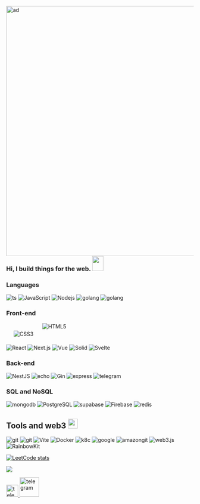 <img alt="ad"  align="right" 
style="width: 670px;"     src="https://camo.githubusercontent.com/63371d36886ee658f5a97401f393e1ab1684b2fd3de674b8f5efc7d410b2a3d0/68747470733a2f2f6d656469612e67697068792e636f6d2f6d656469612f57556c706c634d704f43456d5447427442572f67697068792e676966" />
### Hi, I build things for the web. <img src="https://user-images.githubusercontent.com/72881348/206250286-b8ee1649-935a-44ca-a699-eb29aea1b0e8.gif" width="30" height="40"/>

### Languages 



<p>
<img align="top" alt="ts" style="max-width: 100%" src="https://img.shields.io/badge/-Ts-0A2516?style=flat&amp;logo=TypeScript"/>
<img align="top" alt="JavaScript" style="max-width: 100%" src="https://img.shields.io/badge/-Js-0A2516?style=flat&amp;logo=JavaScript"/>
<img align="top" alt="Nodejs" style="max-width: 100%" src="https://img.shields.io/badge/-Nodejs-0A2516?style=flat&amp;logo=Node.js"/>
<img align="top" alt="golang" style="max-width: 100%" src="https://img.shields.io/badge/-Go-0A2516?style=flat&amp;logo=Go"/>
<img align="top" alt="golang" style="max-width: 100%" src="https://img.shields.io/badge/-Rust-0A2516?style=flat&amp;logo=Rust"/>
</p>
 
### Front-end 

<p align="left">
 <img align="top" alt="CSS3" style="margin: 20px;" src="https://img.shields.io/badge/-CSS3-0A2516?style=flat&amp;logo=css3"/>
 <img align="top" alt="HTML5"  src="https://img.shields.io/badge/-HTML5-0A2516?style=flat&amp;logo=HTML5"/>
 
 <br/>
 
 <img align="top" alt="React"  src="https://img.shields.io/badge/-React-0A2516?style=flat&amp;logo=React"/>
 <img align="top" alt="Next.js" src="https://img.shields.io/badge/-Next.js-0A2516?style=flat&amp;logo=Next.js"/>
 <img align="top" alt="Vue"  src="https://img.shields.io/badge/-Vue.js-0A2516?style=flat&amp;logo=Vue.js"/>
 <img align="top" alt="Solid" style="max-width: 100%" src="https://img.shields.io/badge/-Solid-0A2516?style=flat&amp;logo=Solid"/>
 <img align="top" alt="Svelte" style="max-width: 100%" src="https://img.shields.io/badge/-Svelte-0A2516?style=flat&amp;logo=Svelte"/>
 
</p>



###  Back-end

<p align="left">
 <img align="top" alt="NestJS" style="max-width: 100%" src="https://img.shields.io/badge/-NestJS-E0234E?style=flat&logo=NestJS"/>
 <img align="top" alt="echo" style="max-width: 100%" src="https://img.shields.io/badge/-Echo-0A2516?style=flat&amp;logo=go"/>
 <img align="top" alt="Gin" style="max-width: 100%" src="https://img.shields.io/badge/-Gin-0A2516?style=flat&amp;logo=go"/>
 <img align="top" alt="express" style="max-width: 100%" src="https://img.shields.io/badge/-express.js-%23197CB1E?style=flat&logo=node.js"/>
 <img align="top" alt="telegram" style="max-width: 100%" src="https://img.shields.io/badge/-Telegram.bot-26A5E4?style=flat&logo=telegram"/>
 
</p>

### SQL and NoSQL

<p align="left">
  <img align="mongodb" alt="mongodb" style="max-width: 100%" src="https://img.shields.io/badge/-Mongodb-080A0D?style=flat&logo=mongodb"/>
  <img align="PostgreSQL" alt="PostgreSQL" style="max-width: 100%" src="https://img.shields.io/badge/-PostgreSQL-080A0D?style=flat&logo=PostgreSQL"/>
  <img align="supabase" alt="supabase" style="max-width: 100%" src="https://img.shields.io/badge/-supabase-080A0D?style=flat&logo=supabase"/>
  <img align="Firebase" alt="Firebase" style="max-width: 100%" src="https://img.shields.io/badge/-Firebase-080A0D?style=flat&logo=Firebase"/>
  <img align="redis" alt="redis" style="max-width: 100%" src="https://img.shields.io/badge/-Redis-080A0D?style=flat&logo=redis"/>
</p>


## Tools and web3 <img  alt="cote" width="26px" src="https://camo.githubusercontent.com/662490d98da872217819984322ada7eabdb0cf406f49e1efbfd6cdc27e164b3e/68747470733a2f2f656d6f6a69732e736c61636b6d6f6a69732e636f6d2f656d6f6a69732f696d616765732f313632313032343339342f33393039322f6361742d726f6c6c2e6769663f31363231303234333934" />



 
<p align="left" >
   <img align="top" alt="git" style="max-width: 100%" src="https://img.shields.io/badge/-Git-080A0D?style=flat&logo=git"/>
   <img align="top" alt="git" style="max-width: 100%" src="https://img.shields.io/badge/-Webpack-080A0D?style=flat&logo=Webpack"/>
   <img align="top" alt="Vite" style="max-width: 100%" src="https://img.shields.io/badge/-Vite-080A0D?style=flat&logo=Vite"/>
   <img align="top" alt="Docker" style="max-width: 100%" src="https://img.shields.io/badge/-Docker-080A0D?style=flat&logo=Docker"/>
   <img align="top" alt="k8c" style="max-width: 100%" src="https://img.shields.io/badge/-k8c-080A0D?style=flat&logo=kubernetes"/>  
   <img align="top" alt="google" style="max-width: 100%" src="https://img.shields.io/badge/-GCP-080A0D?style=flat&logo=google"/>
   <img align="top" alt="amazongit" style="max-width: 100%" src="https://img.shields.io/badge/-AWS-080A0D?style=flat&logo=amazon"/>
   <img align="web3.js" alt="web3.js" style="max-width: 100%" src="https://img.shields.io/badge/-web3.js-080A0D?style=flat&logo=web3.js"/>
   <img align="RainbowKit" alt="RainbowKit" style="max-width: 100%" src="https://img.shields.io/badge/-RainbowKit-E0234E?style=flat&logo=RainbowKit"/>
</p>


<div > 
 
  [![LeetCode stats](https://leetcode-stats-six.vercel.app/?username=GaponovAlexey&theme=dark)](https://leetcode.com/GaponovAlexey/)
 
</div>


![](https://komarev.com/ghpvc/?username=GaponovAlexey) 

<p align="left" >
 <a href="https://www.linkedin.com/in/gaponovalexey/" >
     <img alt="telegram" width="32px" src="https://user-images.githubusercontent.com/72881348/206057960-640d818a-975a-48ae-9476-0e77a8696d28.png "  /> 
 </a>
 <a href="https://t.me/Alexey_Gaponov" >
    <img alt="telegram" width="52px" src="https://user-images.githubusercontent.com/72881348/206057427-a2682b87-c6c4-4a8f-b833-35733e0c7290.png "  />
 </a>
</p>


